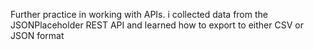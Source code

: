 Further practice in working with APIs. i collected data from the JSONPlaceholder REST API and learned how to export to either CSV or JSON format
